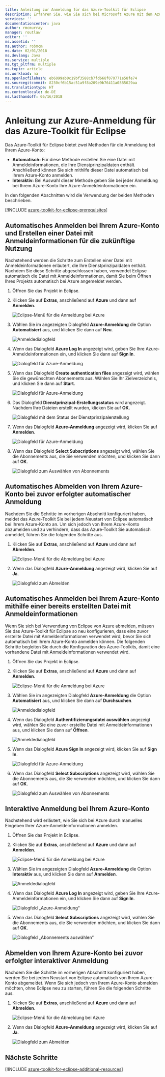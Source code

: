 ```yaml
---
title: Anleitung zur Anmeldung für das Azure-Toolkit für Eclipse
description: Erfahren Sie, wie Sie sich bei Microsoft Azure mit dem Azure-Toolkit für Eclipse anmelden.
services: ''
documentationcenter: java
author: rmcmurray
manager: routlaw
editor: ''
ms.assetid: ''
ms.author: robmcm
ms.date: 02/01/2018
ms.devlang: Java
ms.service: multiple
ms.tgt_pltfrm: multiple
ms.topic: article
ms.workload: na
ms.openlocfilehash: eb6099ab0c19bf3588cb7fd668f070771e58fe74
ms.sourcegitcommit: 8230cf6b15ac51a9f8a209e9b76411a0385029aa
ms.translationtype: HT
ms.contentlocale: de-DE
ms.lasthandoff: 05/16/2018
---
```

# <a name="azure-sign-in-instructions-for-the-azure-toolkit-for-eclipse"></a>Anleitung zur Azure-Anmeldung für das Azure-Toolkit für Eclipse

Das Azure-Toolkit für Eclipse bietet zwei Methoden für die Anmeldung bei Ihrem Azure-Konto:

  * **Automatisch:** Für diese Methode erstellen Sie eine Datei mit Anmeldeinformationen, die Ihre Dienstprinzipaldaten enthält. Anschließend können Sie sich mithilfe dieser Datei automatisch bei Ihrem Azure-Konto anmelden.
  * **Interaktiv:** Bei Auswahl dieser Methode geben Sie bei jeder Anmeldung bei Ihrem Azure-Konto Ihre Azure-Anmeldeinformationen ein.

In den folgenden Abschnitten wird die Verwendung der beiden Methoden beschrieben.

[!INCLUDE [azure-toolkit-for-eclipse-prerequisites](../includes/azure-toolkit-for-eclipse-prerequisites.md)]

## <a name="signing-into-your-azure-account-automatically-and-creating-a-credentials-file-to-use-in-the-future"></a>Automatisches Anmelden bei Ihrem Azure-Konto und Erstellen einer Datei mit Anmeldeinformationen für die zukünftige Nutzung

Nachstehend werden die Schritte zum Erstellen einer Datei mit Anmeldeinformationen erläutert, die Ihre Dienstprinzipaldaten enthält. Nachdem Sie diese Schritte abgeschlossen haben, verwendet Eclipse automatisch die Datei mit Anmeldeinformationen, damit Sie beim Öffnen Ihres Projekts automatisch bei Azure angemeldet werden.

1. Öffnen Sie das Projekt in Eclipse.

1. Klicken Sie auf **Extras**, anschließend auf **Azure** und dann auf **Anmelden**.

   ![Eclipse-Menü für die Anmeldung bei Azure][A01]

1. Wählen Sie im angezeigten Dialogfeld **Azure-Anmeldung** die Option **Automatisiert** aus, und klicken Sie dann auf **Neu**.

   ![Anmeldedialogfeld][A02]

1. Wenn das Dialogfeld **Azure Log In** angezeigt wird, geben Sie Ihre Azure-Anmeldeinformationen ein, und klicken Sie dann auf **Sign In**.

   ![Dialogfeld für Azure-Anmeldung][A03]

1. Wenn das Dialogfeld **Create authentication files** angezeigt wird, wählen Sie die gewünschten Abonnements aus. Wählen Sie Ihr Zielverzeichnis, und klicken Sie dann auf **Start**.

   ![Dialogfeld für Azure-Anmeldung][A04]

1. Das Dialogfeld **Dienstprinzipal-Erstellungsstatus** wird angezeigt. Nachdem Ihre Dateien erstellt wurden, klicken Sie auf **OK**.

   ![Dialogfeld mit dem Status der Dienstprinzipalerstellung][A05]

1. Wenn das Dialogfeld **Azure-Anmeldung** angezeigt wird, klicken Sie auf **Anmelden**.

   ![Dialogfeld für Azure-Anmeldung][A06]

1. Wenn das Dialogfeld **Select Subscriptions** angezeigt wird, wählen Sie die Abonnements aus, die Sie verwenden möchten, und klicken Sie dann auf **OK**.

   ![Dialogfeld zum Auswählen von Abonnements][A07]

## <a name="signing-out-of-your-azure-account-when-you-signed-in-automatically"></a>Automatisches Abmelden von Ihrem Azure-Konto bei zuvor erfolgter automatischer Anmeldung

Nachdem Sie die Schritte im vorherigen Abschnitt konfiguriert haben, meldet das Azure-Toolkit Sie bei jedem Neustart von Eclipse automatisch bei Ihrem Azure-Konto an. Um sich jedoch von Ihrem Azure-Konto abzumelden und zu verhindern, dass das Azure-Toolkit Sie automatisch anmeldet, führen Sie die folgenden Schritte aus.

1. Klicken Sie auf **Extras**, anschließend auf **Azure** und dann auf **Abmelden**.

   ![Eclipse-Menü für die Abmeldung bei Azure][L01]

1. Wenn das Dialogfeld **Azure-Anmeldung** angezeigt wird, klicken Sie auf **Ja**.

   ![Dialogfeld zum Abmelden][L03]

## <a name="signing-into-your-azure-account-automatically-using-a-credentials-file-which-you-have-already-created"></a>Automatisches Anmelden bei Ihrem Azure-Konto mithilfe einer bereits erstellten Datei mit Anmeldeinformationen

Wenn Sie sich bei Verwendung von Eclipse von Azure abmelden, müssen Sie das Azure-Toolkit für Eclipse so neu konfigurieren, dass eine zuvor erstellte Datei mit Anmeldeinformationen verwendet wird, bevor Sie sich automatisch bei Ihrem Azure-Konto anmelden können. Die folgenden Schritte begleiten Sie durch die Konfiguration des Azure-Toolkits, damit eine vorhandene Datei mit Anmeldeinformationen verwendet wird.

1. Öffnen Sie das Projekt in Eclipse.

1. Klicken Sie auf **Extras**, anschließend auf **Azure** und dann auf **Anmelden**.

   ![Eclipse-Menü für die Anmeldung bei Azure][A01]

1. Wählen Sie im angezeigten Dialogfeld **Azure-Anmeldung** die Option **Automatisiert** aus, und klicken Sie dann auf **Durchsuchen**.

   ![Anmeldedialogfeld][A02]

1. Wenn das Dialogfeld **Authentifizierungsdatei auswählen** angezeigt wird, wählen Sie eine zuvor erstellte Datei mit Anmeldeinformationen aus, und klicken Sie dann auf **Öffnen**.

   ![Anmeldedialogfeld][A08]

1. Wenn das Dialogfeld **Azure Sign In** angezeigt wird, klicken Sie auf **Sign In**.

   ![Dialogfeld für Azure-Anmeldung][A06]

1. Wenn das Dialogfeld **Select Subscriptions** angezeigt wird, wählen Sie die Abonnements aus, die Sie verwenden möchten, und klicken Sie dann auf **OK**.

   ![Dialogfeld zum Auswählen von Abonnements][A07]

## <a name="signing-into-your-azure-account-interactively"></a>Interaktive Anmeldung bei Ihrem Azure-Konto

Nachstehend wird erläutert, wie Sie sich bei Azure durch manuelles Eingeben Ihrer Azure-Anmeldeinformationen anmelden.

1. Öffnen Sie das Projekt in Eclipse.

1. Klicken Sie auf **Extras**, anschließend auf **Azure** und dann auf **Anmelden**.

   ![Eclipse-Menü für die Anmeldung bei Azure][I01]

1. Wählen Sie im angezeigten Dialogfeld **Azure-Anmeldung** die Option **Interaktiv** aus, und klicken Sie dann auf **Anmelden**.

   ![Anmeldedialogfeld][I02]

1. Wenn das Dialogfeld **Azure Log In** angezeigt wird, geben Sie Ihre Azure-Anmeldeinformationen ein, und klicken Sie dann auf **Sign In**.

   ![Dialogfeld „Azure-Anmeldung“][I03]

1. Wenn das Dialogfeld **Select Subscriptions** angezeigt wird, wählen Sie die Abonnements aus, die Sie verwenden möchten, und klicken Sie dann auf **OK**.

   ![Dialogfeld „Abonnements auswählen“][I04]

## <a name="signing-out-of-your-azure-account-when-you-signed-in-interactively"></a>Abmelden von Ihrem Azure-Konto bei zuvor erfolgter interaktiver Anmeldung

Nachdem Sie die Schritte im vorherigen Abschnitt konfiguriert haben, werden Sie bei jedem Neustart von Eclipse automatisch von Ihrem Azure-Konto abgemeldet. Wenn Sie sich jedoch von Ihrem Azure-Konto abmelden möchten, ohne Eclipse neu zu starten, führen Sie die folgenden Schritte aus.

1. Klicken Sie auf **Extras**, anschließend auf **Azure** und dann auf **Abmelden**.

   ![Eclipse-Menü für die Abmeldung bei Azure][L01]

1. Wenn das Dialogfeld **Azure-Anmeldung** angezeigt wird, klicken Sie auf **Ja**.

   ![Dialogfeld zum Abmelden][L02]

## <a name="next-steps"></a>Nächste Schritte

[!INCLUDE [azure-toolkit-for-eclipse-additional-resources](../includes/azure-toolkit-for-eclipse-additional-resources.md)]

<!-- URL List -->


<!-- IMG List -->

[I01]: media/azure-toolkit-for-eclipse-sign-in-instructions/I01.png
[I02]: media/azure-toolkit-for-eclipse-sign-in-instructions/I02.png
[I03]: media/azure-toolkit-for-eclipse-sign-in-instructions/I03.png
[I04]: media/azure-toolkit-for-eclipse-sign-in-instructions/I04.png

[A01]: media/azure-toolkit-for-eclipse-sign-in-instructions/A01.png
[A02]: media/azure-toolkit-for-eclipse-sign-in-instructions/A02.png
[A03]: media/azure-toolkit-for-eclipse-sign-in-instructions/A03.png
[A04]: media/azure-toolkit-for-eclipse-sign-in-instructions/A04.png
[A05]: media/azure-toolkit-for-eclipse-sign-in-instructions/A05.png
[A06]: media/azure-toolkit-for-eclipse-sign-in-instructions/A06.png
[A07]: media/azure-toolkit-for-eclipse-sign-in-instructions/A07.png
[A08]: media/azure-toolkit-for-eclipse-sign-in-instructions/A08.png

[L01]: media/azure-toolkit-for-eclipse-sign-in-instructions/L01.png
[L02]: media/azure-toolkit-for-eclipse-sign-in-instructions/L02.png
[L03]: media/azure-toolkit-for-eclipse-sign-in-instructions/L03.png
